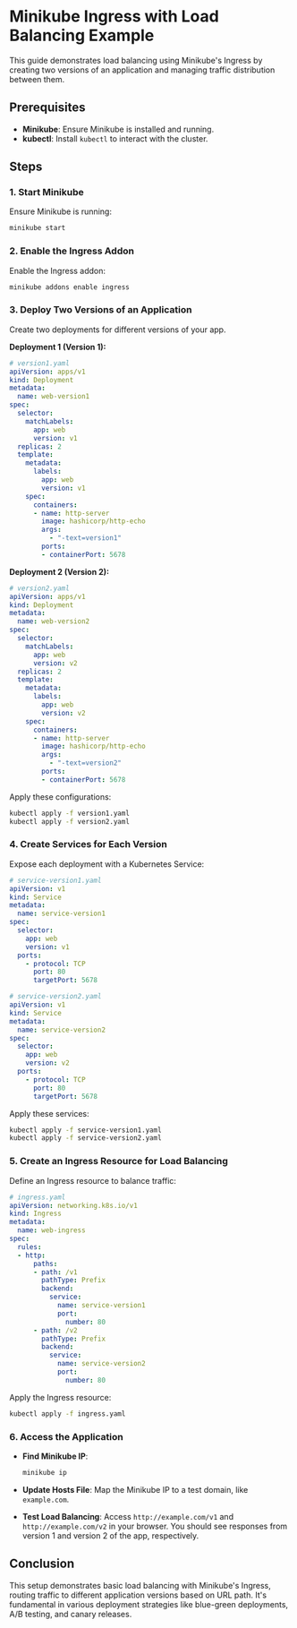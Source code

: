 
# Minikube Ingress with Load Balancing Example

This guide demonstrates load balancing using Minikube's Ingress by creating two versions of an application and managing traffic distribution between them.

## Prerequisites

- **Minikube**: Ensure Minikube is installed and running.
- **kubectl**: Install `kubectl` to interact with the cluster.

## Steps

### 1. Start Minikube

Ensure Minikube is running:

```bash
minikube start
```

### 2. Enable the Ingress Addon

Enable the Ingress addon:

```bash
minikube addons enable ingress
```

### 3. Deploy Two Versions of an Application

Create two deployments for different versions of your app.

**Deployment 1 (Version 1):**

```yaml
# version1.yaml
apiVersion: apps/v1
kind: Deployment
metadata:
  name: web-version1
spec:
  selector:
    matchLabels:
      app: web
      version: v1
  replicas: 2
  template:
    metadata:
      labels:
        app: web
        version: v1
    spec:
      containers:
      - name: http-server
        image: hashicorp/http-echo
        args:
          - "-text=version1"
        ports:
        - containerPort: 5678
```

**Deployment 2 (Version 2):**

```yaml
# version2.yaml
apiVersion: apps/v1
kind: Deployment
metadata:
  name: web-version2
spec:
  selector:
    matchLabels:
      app: web
      version: v2
  replicas: 2
  template:
    metadata:
      labels:
        app: web
        version: v2
    spec:
      containers:
      - name: http-server
        image: hashicorp/http-echo
        args:
          - "-text=version2"
        ports:
        - containerPort: 5678
```

Apply these configurations:

```bash
kubectl apply -f version1.yaml
kubectl apply -f version2.yaml
```

### 4. Create Services for Each Version

Expose each deployment with a Kubernetes Service:

```yaml
# service-version1.yaml
apiVersion: v1
kind: Service
metadata:
  name: service-version1
spec:
  selector:
    app: web
    version: v1
  ports:
    - protocol: TCP
      port: 80
      targetPort: 5678
```

```yaml
# service-version2.yaml
apiVersion: v1
kind: Service
metadata:
  name: service-version2
spec:
  selector:
    app: web
    version: v2
  ports:
    - protocol: TCP
      port: 80
      targetPort: 5678
```

Apply these services:

```bash
kubectl apply -f service-version1.yaml
kubectl apply -f service-version2.yaml
```

### 5. Create an Ingress Resource for Load Balancing

Define an Ingress resource to balance traffic:

```yaml
# ingress.yaml
apiVersion: networking.k8s.io/v1
kind: Ingress
metadata:
  name: web-ingress
spec:
  rules:
  - http:
      paths:
      - path: /v1
        pathType: Prefix
        backend:
          service:
            name: service-version1
            port:
              number: 80
      - path: /v2
        pathType: Prefix
        backend:
          service:
            name: service-version2
            port:
              number: 80
```

Apply the Ingress resource:

```bash
kubectl apply -f ingress.yaml
```

### 6. Access the Application

- **Find Minikube IP**:

  ```bash
  minikube ip
  ```

- **Update Hosts File**: Map the Minikube IP to a test domain, like `example.com`.

- **Test Load Balancing**: Access `http://example.com/v1` and `http://example.com/v2` in your browser. You should see responses from version 1 and version 2 of the app, respectively.

## Conclusion

This setup demonstrates basic load balancing with Minikube's Ingress, routing traffic to different application versions based on URL path. It's fundamental in various deployment strategies like blue-green deployments, A/B testing, and canary releases.

